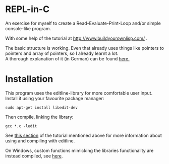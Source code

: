 # REPL-in-C
An exercise for myself to create a Read-Evaluate-Print-Loop and/or simple console-like program.

With some help of the tutorial at http://www.buildyourownlisp.com/ .

The basic structure is working. Even that already uses things like pointers to pointers and array of pointers, so I already learnt a lot.  
A thorough explanation of it (in German) can be found [here.](ErklärungGrundgerüst/erklärung.md)

# Installation
This program uses the editline-library for more comfortable user input. Install it using your favourite package manager:
```
sudo apt-get install libedit-dev
```
Then compile, linking the library:
```
gcc *.c -ledit
```
See [this section](http://www.buildyourownlisp.com/chapter4_interactive_prompt#editing_input) of the tutorial mentioned above for more information about using and compiling with editline.

On Windows, custom functions mimicking the libraries functionality are instead compiled, see [here](preprocessorOptions.c).
